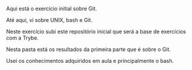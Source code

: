 Aqui está o exercício initial sobre Git.

Até aqui, vi sobre UNIX, bash e Git.

Neste exercício subi este repositório inicial que será a base de exercícios com a Trybe.

Nesta pasta está os resultados da primeira parte que é sobre o Git.

Usei os conhecimentos adquiridos em aula e principalmente o bash.
